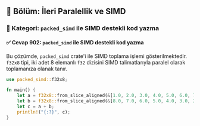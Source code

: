 ## 📘 Bölüm: İleri Paralellik ve SIMD
### 🔹 Kategori: `packed_simd` ile SIMD destekli kod yazma
#### ✅ Cevap 902: `packed_simd` ile SIMD destekli kod yazma

Bu çözümde, `packed_simd` crate'i ile SIMD toplama işlemi gösterilmektedir. `f32x8` tipi, iki adet 8 elemanlı `f32` dizisini SIMD talimatlarıyla paralel olarak toplamanıza olanak tanır.

```rust
use packed_simd::f32x8;

fn main() {
    let a = f32x8::from_slice_aligned(&[1.0, 2.0, 3.0, 4.0, 5.0, 6.0, 7.0, 8.0]);
    let b = f32x8::from_slice_aligned(&[8.0, 7.0, 6.0, 5.0, 4.0, 3.0, 2.0, 1.0]);
    let c = a + b;
    println!("{:?}", c);
}
```
